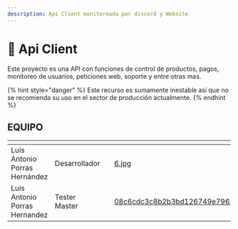 ```yaml
---
description: Api Client monitoreada por discord y Website
---
```


# 🥳 Api Client

Este proyecto es una API con funciones de control de productos, pagos, monitoreo de usuarios, peticiones web, soporte y entre otras mas.



{% hint style="danger" %}
Este recurso es sumamente inestable así que no se recomienda su uso en el sector de producción actualmente.
{% endhint %}

## &#x20;                                                         EQUIPO

<table data-card-size="large" data-view="cards" data-full-width="true"><thead><tr><th></th><th></th><th></th><th data-hidden data-card-cover data-type="files"></th></tr></thead><tbody><tr><td>                    Luis Antonio Porras Hernández</td><td>                                   Desarrollador</td><td></td><td><a href="../../.gitbook/assets/6.jpg">6.jpg</a></td></tr><tr><td>                         Luis Antonio Porras Hernandez</td><td>                                        Tester Master</td><td></td><td><a href="../../.gitbook/assets/08c6cdc3c8b2b3bd126749e796262c21.png">08c6cdc3c8b2b3bd126749e796262c21.png</a></td></tr></tbody></table>
